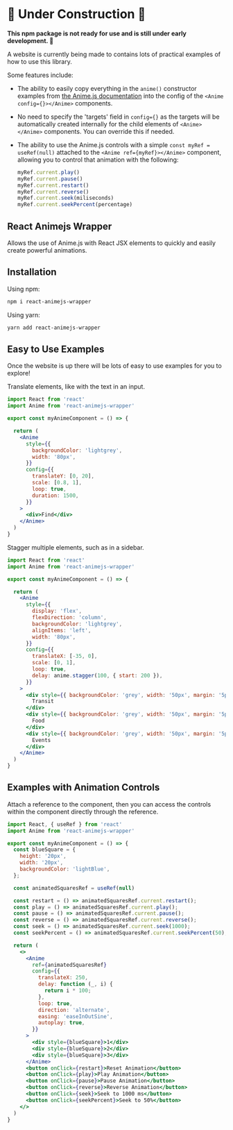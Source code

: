# :construction: Under Construction :construction:

**This npm package is not ready for use and is still under early development. :seedling:**

 A website is currently being made to contains lots of practical examples of how to use this library.

Some features include:

- The ability to easily copy everything in the `anime()` constructor examples from [the Anime.js documentation](https://animejs.com/documentation) into the config of the `<Anime config={}></Anime>` components.

- No need to specify the 'targets' field in `config={}` as the targets will be automatically created internally for the child elements of `<Anime></Anime>` components. You can override this if needed.

- The ability to use the Anime.js controls with a simple `const myRef = useRef(null)` attached to the `<Anime ref={myRef}></Anime>` component, allowing you to control that animation with the following:
  
  ```jsx
  myRef.current.play()
  myRef.current.pause()
  myRef.current.restart()
  myRef.current.reverse()
  myRef.current.seek(miliseconds)
  myRef.current.seekPercent(percentage)
  ```

## React Animejs Wrapper

Allows the use of Anime.js with React JSX elements to quickly and easily create powerful animations.

## Installation

Using npm:

```sh
npm i react-animejs-wrapper
```

Using yarn:

```sh
yarn add react-animejs-wrapper
```

## Easy to Use Examples

Once the website is up there will be lots of easy to use examples for you to explore!

Translate elements, like with the text in an input.

```jsx
import React from 'react'
import Anime from 'react-animejs-wrapper'

export const myAnimeComponent = () => {

  return (
    <Anime
      style={{
        backgroundColor: 'lightgrey',
        width: '80px',
      }}
      config={{
        translateY: [0, 20],
        scale: [0.8, 1],
        loop: true,
        duration: 1500,
      }}
    >
      <div>Find</div>
    </Anime>
  )
}
```

Stagger multiple elements, such as in a sidebar.

```jsx
import React from 'react'
import Anime from 'react-animejs-wrapper'

export const myAnimeComponent = () => {

  return (
    <Anime
      style={{
        display: 'flex',
        flexDirection: 'column',
        backgroundColor: 'lightgrey',
        alignItems: 'left',
        width: '80px',
      }}
      config={{
        translateX: [-35, 0],
        scale: [0, 1],
        loop: true,
        delay: anime.stagger(100, { start: 200 }),
      }}
    >
      <div style={{ backgroundColor: 'grey', width: '50px', margin: '5px' }}>
        Transit
      </div>
      <div style={{ backgroundColor: 'grey', width: '50px', margin: '5px' }}>
        Food
      </div>
      <div style={{ backgroundColor: 'grey', width: '50px', margin: '5px' }}>
        Events
      </div>
    </Anime>
  )
}
```

## Examples with Animation Controls

Attach a reference to the <Anime></Anime> component, then you can access the controls within the component directly through the reference.

```jsx
import React, { useRef } from 'react'
import Anime from 'react-animejs-wrapper'

export const myAnimeComponent = () => {
  const blueSquare = {
    height: '20px',
    width: '20px',
    backgroundColor: 'lightBlue',
  };

  const animatedSquaresRef = useRef(null)

  const restart = () => animatedSquaresRef.current.restart();
  const play = () => animatedSquaresRef.current.play();
  const pause = () => animatedSquaresRef.current.pause();
  const reverse = () => animatedSquaresRef.current.reverse();
  const seek = () => animatedSquaresRef.current.seek(1000);
  const seekPercent = () => animatedSquaresRef.current.seekPercent(50);

  return (
    <>
      <Anime
        ref={animatedSquaresRef}
        config={{
          translateX: 250,
          delay: function (_, i) {
            return i * 100;
          },
          loop: true,
          direction: 'alternate',
          easing: 'easeInOutSine',
          autoplay: true,
        }}
      >
        <div style={blueSquare}>1</div>
        <div style={blueSquare}>2</div>
        <div style={blueSquare}>3</div>
      </Anime>
      <button onClick={restart}>Reset Animation</button>
      <button onClick={play}>Play Animation</button>
      <button onClick={pause}>Pause Animation</button>
      <button onClick={reverse}>Reverse Animation</button>
      <button onClick={seek}>Seek to 1000 ms</button>
      <button onClick={seekPercent}>Seek to 50%</button>
    </>
  )
}

```
